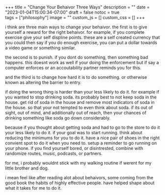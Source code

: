 +++
title = "Change Your Behaivor Three Ways"
description = ""
date = "2023-01-04T15:00:34-07:00"
draft = false 
notoc = true  
tags = ["philosophy"]
image = ""
custom_js = []
custom_css = []
+++


<!--more-->
i think are three main ways to change your behaivor. 
the first is to give yourself a reward for the right behaivor. 
for example, if you complete exercise give your self displine points. 
    these are a self created currency that you could then say if you do enough exercise, you can put a dollar towards a
    video game or something similar. 

the second is to punish. 
	if you dont do something, then something bad happens. 
	    this doesnt work as well if your doing the enforcement but if say a computer enforces or an accoutability
	    partner reminds you for this. 

and the third is to change how hard it is to do something. 
or otherwise known as altering the barrier to entry. 


if doing the wrong thing is harder than your less likely to do it. 
for example if you wanted to stop drinking soda. 
its probably best to not keep soda in the house. 
get rid of soda in the house and remove most indicators of soda in the house. so that your not tempted to even think
about soda. if  its out of sight, out of mind, and additionally out of reach, then your chances of drinking something
like soda go down considerably. 



because if you thought about getting soda and had to go to the store to do it your less likely to do it. 
if your goal was to start running. think about reducing the minimums for you to do it. 
have a nice pair of shoes in the right convient spot to do it when you need to. 
setup a reminder to go running on your phone. if you find yourself bored, or disintrested, combine with randomize
routes, music, podcasts, or partners. 

for me, i probably wouldnt stick with my walking routine if werent for my little brother and dog. 

i mean feel like after reading alot about behaivors, some coming from the good book the habits of highly effective
people.  have helped shape about what it takes for me to do it. 
